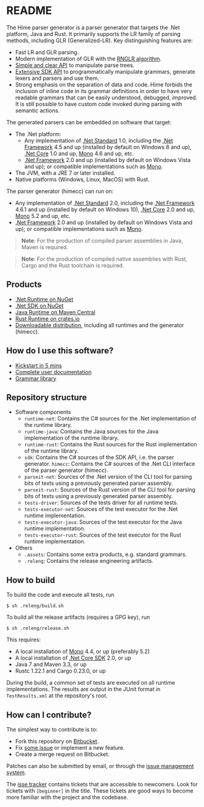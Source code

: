 # README #

The Hime parser generator is a parser generator that targets the .Net platform, Java and Rust. It primarily supports the LR family of parsing methods, including GLR (Generalized-LR). Key distinguishing features are:

* Fast LR and GLR parsing.
* Modern implementation of GLR with the [RNGLR algorithm](http://portal.acm.org/citation.cfm?id=1146809.1146810&coll=DL&dl=GUIDE&CFID=9339017&CFTOKEN=49072692).
* [Simple and clear API](https://cenotelie.fr/hime/api-net/v3.1.0/namespaceHime_1_1Redist.html) to manipulate parse trees.
* [Extensive SDK API](https://cenotelie.fr/hime/api-net/v3.1.0/namespaceHime_1_1SDK.html) to programmatically manipulate grammars, generate lexers and parsers and use them.
* Strong emphasis on the separation of data and code. Hime forbids the inclusion of inline code in its grammar definitions in order to have very readable grammars that can be easily understood, debugged, improved. It is still possible to have custom code invoked during parsing with semantic actions.

The generated parsers can be embedded on software that target:

* The .Net platform:
	* Any implementation of [.Net Standard](https://docs.microsoft.com/en-us/dotnet/standard/net-standard) 1.0, including the [.Net Framework](https://www.microsoft.com/net/download/framework) 4.5 and up (installed by default on Windows 8 and up), [.Net Core](https://www.microsoft.com/net/core) 1.0 and up, [Mono](http://www.mono-project.com/) 4.6 and up, etc.
	* [.Net Framework](https://www.microsoft.com/net/download/framework) 2.0 and up (installed by default on Windows Vista and up); or compatible implementations such as [Mono](http://www.mono-project.com/).
* The JVM, with a JRE 7 or later installed.
* Native platforms (Windows, Linux, MacOS) with Rust.

The parser generator (himecc) can run on:

* Any implementation of [.Net Standard](https://docs.microsoft.com/en-us/dotnet/standard/net-standard) 2.0, including the [.Net Framework](https://www.microsoft.com/net/download/framework) 4.6.1 and up (installed by default on Windows 10), [.Net Core](https://www.microsoft.com/net/core) 2.0 and up, [Mono](http://www.mono-project.com/) 5.2 and up, etc.
* [.Net Framework](https://www.microsoft.com/net/download/framework) 2.0 and up (installed by default on Windows Vista and up); or compatible implementations such as [Mono](http://www.mono-project.com/).

> **Note**: For the production of compiled parser assemblies in Java, Maven is required.

> **Note**: For the production of compiled native assemblies with Rust, Cargo and the Rust toolchain is required.


## Products ##

* [.Net Runtime on NuGet](https://www.nuget.org/packages/Hime.Redist/)
* [.Net SDK on NuGet](https://www.nuget.org/packages/Hime.Redist/)
* [Java Runtime on Maven Central](http://search.maven.org/#search%7Cga%7C1%7Cg%3A%22fr.cenotelie.hime%22)
* [Rust Runtime on crates.io](https://crates.io/crates/hime_redist)
* [Downloadable distribution](https://bitbucket.org/cenotelie/hime/downloads/), including all runtimes and the generator (himecc).

## How do I use this software? ##

* [Kickstart in 5 mins](http://cenotelie.fr/hime/kickstart.html)
* [Complete user documentation](http://cenotelie.fr/hime/index.html)
* [Grammar library](https://bitbucket.org/cenotelie/hime-grams)


## Repository structure ##

* Software components
	* `runtime-net`: Contains the C# sources for the .Net implementation of the runtime library.
	* `runtime-java`: Contains the Java sources for the Java implementation of the runtime library.
	* `runtime-rust`: Contains the Rust sources for the Rust implementation of the runtime library.
	* `sdk`: Contains the C# sources of the SDK API, i.e. the parser generator.
	`himecc`: Contains the C# sources of the .Net CLI interface of the parser generator (himecc).
	* `parseit-net`: Sources of the .Net version of the CLI tool for parsing bits of texts using a previously generated parser assembly.
	* `parseit-rust`: Sources of the Rust version of the CLI tool for parsing bits of texts using a previously generated parser assembly.
	* `tests-driver`: Sources of the tests driver for all runtime tests.
	* `tests-executor-net`: Sources of the test executor for the .Net runtime implementation.
	* `tests-executor-java`: Sources of the test executor for the Java runtime implementation.
	* `tests-executor-rust`: Sources of the test executor for the Rust runtime implementation.
* Others
	* `.assets`: Contains some extra products, e.g. standard grammars.
	* `.releng`: Contains the release engineering artifacts.


## How to build ##

To build the code and execute all tests, run

```
$ sh .releng/build.sh
```

To build all the release artifacts (requires a GPG key), run

```
$ sh .releng/release.sh
```

This requires:

* A local installation of [Mono](http://www.mono-project.com/) 4.4, or up (preferably 5.2)
* A local installation of [.Net Core SDK](https://www.microsoft.com/net/download/core) 2.0, or up
* Java 7 and Maven 3.3, or up
* Rustc 1.22.1 and Cargo 0.23.0, or up

During the build, a common set of tests are executed on all runtime implementations.
The results are output in the JUnit format in `TestResults.xml` at the repository's root.


## How can I contribute? ##

The simplest way to contribute is to:

* Fork this repository on [Bitbucket](https://bitbucket.org/cenotelie/hime).
* Fix [some issue](https://bitbucket.org/cenotelie/hime/issues?status=new&status=open) or implement a new feature.
* Create a merge request on Bitbucket.

Patches can also be submitted by email, or through the [issue management system](https://bitbucket.org/cenotelie/hime/issues).

The [isse tracker](https://bitbucket.org/cenotelie/hime/issues) contains tickets that are accessible to newcomers. Look for tickets with `[beginner]` in the title. These tickets are good ways to become more familiar with the project and the codebase.
